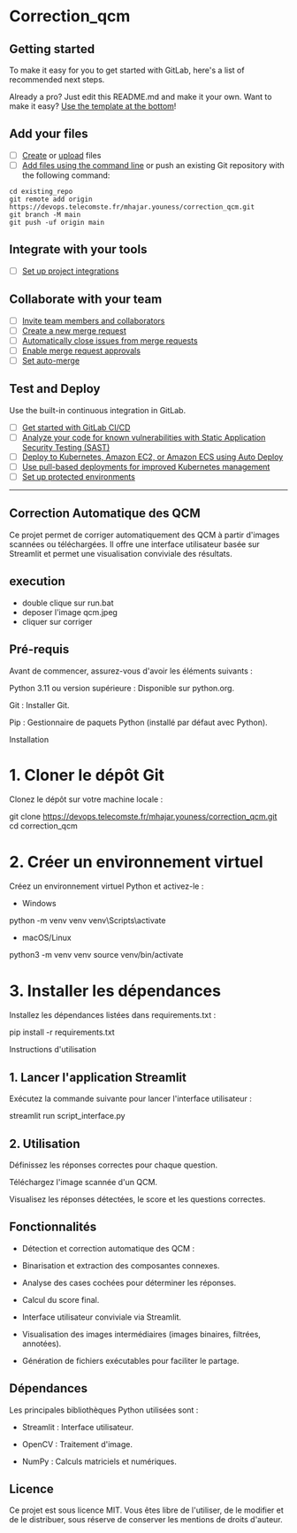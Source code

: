 # Correction_qcm



## Getting started

To make it easy for you to get started with GitLab, here's a list of recommended next steps.

Already a pro? Just edit this README.md and make it your own. Want to make it easy? [Use the template at the bottom](#editing-this-readme)!

## Add your files

- [ ] [Create](https://docs.gitlab.com/ee/user/project/repository/web_editor.html#create-a-file) or [upload](https://docs.gitlab.com/ee/user/project/repository/web_editor.html#upload-a-file) files
- [ ] [Add files using the command line](https://docs.gitlab.com/ee/gitlab-basics/add-file.html#add-a-file-using-the-command-line) or push an existing Git repository with the following command:

```
cd existing_repo
git remote add origin https://devops.telecomste.fr/mhajar.youness/correction_qcm.git
git branch -M main
git push -uf origin main
```

## Integrate with your tools

- [ ] [Set up project integrations](https://devops.telecomste.fr/mhajar.youness/correction_qcm/-/settings/integrations)

## Collaborate with your team

- [ ] [Invite team members and collaborators](https://docs.gitlab.com/ee/user/project/members/)
- [ ] [Create a new merge request](https://docs.gitlab.com/ee/user/project/merge_requests/creating_merge_requests.html)
- [ ] [Automatically close issues from merge requests](https://docs.gitlab.com/ee/user/project/issues/managing_issues.html#closing-issues-automatically)
- [ ] [Enable merge request approvals](https://docs.gitlab.com/ee/user/project/merge_requests/approvals/)
- [ ] [Set auto-merge](https://docs.gitlab.com/ee/user/project/merge_requests/merge_when_pipeline_succeeds.html)

## Test and Deploy

Use the built-in continuous integration in GitLab.

- [ ] [Get started with GitLab CI/CD](https://docs.gitlab.com/ee/ci/quick_start/index.html)
- [ ] [Analyze your code for known vulnerabilities with Static Application Security Testing (SAST)](https://docs.gitlab.com/ee/user/application_security/sast/)
- [ ] [Deploy to Kubernetes, Amazon EC2, or Amazon ECS using Auto Deploy](https://docs.gitlab.com/ee/topics/autodevops/requirements.html)
- [ ] [Use pull-based deployments for improved Kubernetes management](https://docs.gitlab.com/ee/user/clusters/agent/)
- [ ] [Set up protected environments](https://docs.gitlab.com/ee/ci/environments/protected_environments.html)

***

## Correction Automatique des QCM

Ce projet permet de corriger automatiquement des QCM à partir d'images scannées ou téléchargées. Il offre une interface utilisateur basée sur Streamlit et permet une visualisation conviviale des résultats.
## execution 

* double clique sur run.bat 
* deposer l'image qcm.jpeg
* cliquer sur corriger

## Pré-requis

Avant de commencer, assurez-vous d'avoir les éléments suivants :

Python 3.11 ou version supérieure : Disponible sur python.org.

Git : Installer Git.

Pip : Gestionnaire de paquets Python (installé par défaut avec Python).

Installation

# 1. Cloner le dépôt Git

Clonez le dépôt sur votre machine locale :

git clone https://devops.telecomste.fr/mhajar.youness/correction_qcm.git
cd correction_qcm

# 2. Créer un environnement virtuel

Créez un environnement virtuel Python et activez-le :

- Windows

python -m venv venv
venv\Scripts\activate

- macOS/Linux

python3 -m venv venv
source venv/bin/activate

# 3. Installer les dépendances

Installez les dépendances listées dans requirements.txt :

pip install -r requirements.txt

Instructions d'utilisation

## 1. Lancer l'application Streamlit

Exécutez la commande suivante pour lancer l'interface utilisateur :

streamlit run script_interface.py

## 2. Utilisation

Définissez les réponses correctes pour chaque question.

Téléchargez l'image scannée d'un QCM.

Visualisez les réponses détectées, le score et les questions correctes.


## Fonctionnalités

- Détection et correction automatique des QCM :

- Binarisation et extraction des composantes connexes.

- Analyse des cases cochées pour déterminer les réponses.

- Calcul du score final.

- Interface utilisateur conviviale via Streamlit.

- Visualisation des images intermédiaires (images binaires, filtrées, annotées).

- Génération de fichiers exécutables pour faciliter le partage.

## Dépendances

Les principales bibliothèques Python utilisées sont :

* Streamlit : Interface utilisateur.

* OpenCV : Traitement d'image.

* NumPy : Calculs matriciels et numériques.

## Licence

Ce projet est sous licence MIT. Vous êtes libre de l'utiliser, de le modifier et de le distribuer, sous réserve de conserver les mentions de droits d'auteur.
